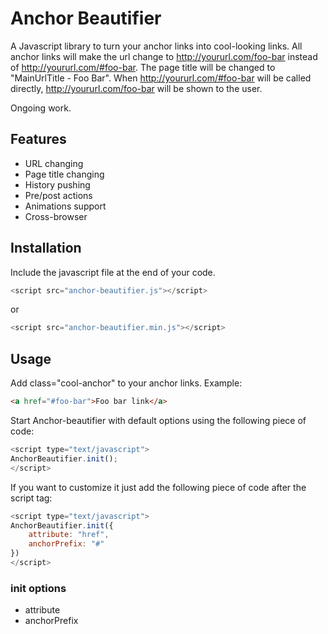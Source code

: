 # Anchor Beautifier
A Javascript library to turn your anchor links into cool-looking links. All anchor links will make the url change to http://yoururl.com/foo-bar instead of http://yoururl.com/#foo-bar. The page title will be changed to "MainUrlTitle - Foo Bar".  When http://yoururl.com/#foo-bar will be called directly,  http://yoururl.com/foo-bar will be shown to the user.

Ongoing work.

## Features

* URL changing
* Page title changing
* History pushing
* Pre/post actions
* Animations support
* Cross-browser

## Installation

Include the javascript file at the end of your code.

```javascript
<script src="anchor-beautifier.js"></script>
```

or

```javascript
<script src="anchor-beautifier.min.js"></script>
```

## Usage

Add class="cool-anchor" to your anchor links. Example:

```html
<a href="#foo-bar">Foo bar link</a>
```

Start Anchor-beautifier with default options using the following piece of code:

```javascript
<script type="text/javascript">
AnchorBeautifier.init();
</script>
```

If you want to customize it just add the following piece of code after the script tag:

```javascript
<script type="text/javascript">
AnchorBeautifier.init({
    attribute: "href",
    anchorPrefix: "#"
})
</script>
```

### init options

* attribute
* anchorPrefix
